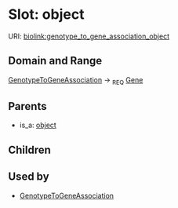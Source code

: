 # Slot: object




URI: [biolink:genotype_to_gene_association_object](https://w3id.org/biolink/vocab/genotype_to_gene_association_object)
## Domain and Range

[GenotypeToGeneAssociation](GenotypeToGeneAssociation.md) ->  <sub>REQ</sub> [Gene](Gene.md)
## Parents

 *  is_a: [object](object.md)
## Children

## Used by

 * [GenotypeToGeneAssociation](GenotypeToGeneAssociation.md)
